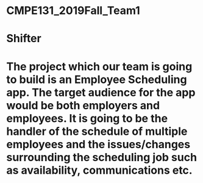 # CMPE131_2019Fall_Team1
# Shifter 
# The project which our team is going to build is an Employee Scheduling app. The target audience for the app would be both employers and employees. It is going to be the handler of the schedule of multiple employees and the issues/changes surrounding the scheduling job such as availability, communications etc.
